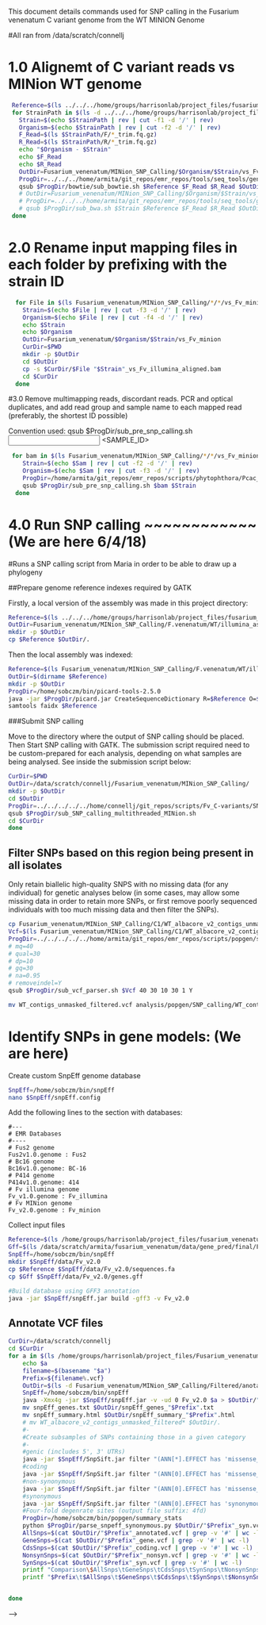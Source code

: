 This document details commands used for SNP calling in the Fusarium venenatum C variant genome from the WT MINION Genome 

#All ran from /data/scratch/connellj

# 1.0 Alignemt of C variant reads vs MINion WT genome 

 ```bash
  Reference=$(ls ../../../home/groups/harrisonlab/project_files/fusarium_venenatum/repeat_masked/F.venenatum/WT_minion/minion_submission/WT_albacore_v2_contigs_unmasked.fa)
  for StrainPath in $(ls -d ../../../home/groups/harrisonlab/project_files/fusarium_venenatum/qc_dna/paired/F.venenatum/* | grep -v 'strain1'| grep -v 'WT'); do
    Strain=$(echo $StrainPath | rev | cut -f1 -d '/' | rev)
    Organism=$(echo $StrainPath | rev | cut -f2 -d '/' | rev)
    F_Read=$(ls $StrainPath/F/*_trim.fq.gz)
    R_Read=$(ls $StrainPath/R/*_trim.fq.gz)
    echo "$Organism - $Strain"
    echo $F_Read
    echo $R_Read
    OutDir=Fusarium_venenatum/MINion_SNP_Calling/$Organism/$Strain/vs_Fv_minion
    ProgDir=../../../home/armita/git_repos/emr_repos/tools/seq_tools/genome_alignment
    qsub $ProgDir/bowtie/sub_bowtie.sh $Reference $F_Read $R_Read $OutDir $Strain
    # OutDir=Fusarium_venenatum/MINion_SNP_Calling/$Organism/$Strain/vs_Fv_minion
    # ProgDir=../../../home/armita/git_repos/emr_repos/tools/seq_tools/genome_alignment/bwa
    # qsub $ProgDir/sub_bwa.sh $Strain $Reference $F_Read $R_Read $OutDir
  done
```
# 2.0 Rename input mapping files in each folder by prefixing with the strain ID

```bash
  for File in $(ls Fusarium_venenatum/MINion_SNP_Calling/*/*/vs_Fv_minion/WT_albacore_v2_contigs_unmasked.fa_aligned_sorted.bam); do
    Strain=$(echo $File | rev | cut -f3 -d '/' | rev)
    Organism=$(echo $File | rev | cut -f4 -d '/' | rev)
    echo $Strain
    echo $Organism
    OutDir=Fusarium_venenatum/$Organism/$Strain/vs_Fv_minion
    CurDir=$PWD
    mkdir -p $OutDir
    cd $OutDir
    cp -s $CurDir/$File "$Strain"_vs_Fv_illumina_aligned.bam
    cd $CurDir
  done
```

#3.0 Remove multimapping reads, discordant reads. PCR and optical duplicates, and add read group and sample name to each mapped read (preferably, the shortest ID possible)

Convention used:
qsub $ProgDir/sub_pre_snp_calling.sh <INPUT SAM FILE> <SAMPLE_ID>

```bash
 for bam in $(ls Fusarium_venenatum/MINion_SNP_Calling/*/*/vs_Fv_minion/WT_albacore_v2_contigs_unmasked.fa_aligned_sorted.bam); do
    Strain=$(echo $Sam | rev | cut -f2 -d '/' | rev)
    Organism=$(echo $Sam | rev | cut -f3 -d '/' | rev)
    ProgDir=/home/armita/git_repos/emr_repos/scripts/phytophthora/Pcac_popgen
    qsub $ProgDir/sub_pre_snp_calling.sh $bam $Strain
  done
 ``` 


# 4.0 Run SNP calling ~~~~~~~~~~~~(We are here 6/4/18)

#Runs a SNP calling script from Maria in order to be able to draw up a phylogeny

##Prepare genome reference indexes required by GATK

Firstly, a local version of the assembly was made in this project directory:

```bash
Reference=$(ls ../../../home/groups/harrisonlab/project_files/fusarium_venenatum/repeat_masked/F.venenatum/WT_minion/minion_submission/WT_albacore_v2_contigs_unmasked.fa)
OutDir=Fusarium_venenatum/MINion_SNP_Calling/F.venenatum/WT/illumina_assembly_ncbi
mkdir -p $OutDir
cp $Reference $OutDir/.
```
Then the local assembly was indexed:

```bash
Reference=$(ls Fusarium_venenatum/MINion_SNP_Calling/F.venenatum/WT/illumina_assembly_ncbi/WT_contigs_unmasked.fa)
OutDir=$(dirname $Reference)
mkdir -p $OutDir
ProgDir=/home/sobczm/bin/picard-tools-2.5.0
java -jar $ProgDir/picard.jar CreateSequenceDictionary R=$Reference O=$OutDir/WT_contigs_unmasked.dict
samtools faidx $Reference
```


###Submit SNP calling 

Move to the directory where the output of SNP calling should be placed. Then
Start SNP calling with GATK.
The submission script required need to be custom-prepared for each analysis,
depending on what samples are being analysed. See inside the submission script
below:

```bash
CurDir=$PWD
OutDir=/data/scratch/connellj/Fusarium_venenatum/MINion_SNP_Calling/
mkdir -p $OutDir
cd $OutDir
ProgDir=../../../../../home/connellj/git_repos/scripts/Fv_C-variants/SNP_calling/
qsub $ProgDir/sub_SNP_calling_multithreaded_MINion.sh
cd $CurDir
done
``` 


## Filter SNPs based on this region being present in all isolates

Only retain biallelic high-quality SNPS with no missing data (for any individual) for genetic analyses below (in some cases, may allow some missing data in order to retain more SNPs, or first remove poorly sequenced individuals with too much missing data and then filter the SNPs).

```bash
cp Fusarium_venenatum/MINion_SNP_Calling/C1/WT_albacore_v2_contigs_unmasked.vcf Fusarium_venenatum/MINion_SNP_Calling/C1/WT_albacore_v2_contigs_unmasked.vcf
Vcf=$(ls Fusarium_venenatum/MINion_SNP_Calling/C1/WT_albacore_v2_contigs_unmasked.vcf)
ProgDir=../../../../../home/armita/git_repos/emr_repos/scripts/popgen/snp
# mq=40
# qual=30
# dp=10
# gq=30
# na=0.95
# removeindel=Y
qsub $ProgDir/sub_vcf_parser.sh $Vcf 40 30 10 30 1 Y
```

```bash
mv WT_contigs_unmasked_filtered.vcf analysis/popgen/SNP_calling/WT_contigs_unmasked_filtered.vcf
```

<!--
-- 
## Remove sequencing errors from vcf files:

```bash
Vcf=$(ls analysis/popgen/SNP_calling_illumina/WT_contigs_unmasked_filtered.vcf)
OutDir=$(dirname $Vcf)
Errors=$OutDir/Fv_illumina_error_SNPs.tsv
FilteredVcf=$OutDir/WT_contigs_unmasked_filtered_no_errors.vcf
ProgDir=/home/armita/git_repos/emr_repos/scripts/phytophthora/Pcac_popgen
$ProgDir/flag_error_SNPs.py --inp_vcf $Vcf --ref_isolate 414 --errors $Errors --filtered $FilteredVcf
echo "The number of probable errors from homozygous SNPs being called from reference illumina reads vs the reference assembly is:"
cat $Errors | wc -l
echo "These have been removed from the vcf file"
```


 -->

<!--
In some organisms, may want to thin (subsample) SNPs in high linkage diseqilibrium down to
1 SNP  per e.g. 10 kbp just for the population structure analyses.
```bash
VcfTools=/home/sobczm/bin/vcftools/bin
$VcfTools/vcftools --vcf $input_vcf --thin 10000 --recode --out ${input_vcf%.vcf}_thinned
```
-->
<!--
## Collect VCF stats

General VCF stats (remember that vcftools needs to have the PERL library exported)

```bash
  VcfTools=/home/sobczm/bin/vcftools/bin
  export PERL5LIB="$VcfTools:$PERL5LIB"
  VcfFiltered=$(ls analysis/popgen/SNP_calling_illumina/WT_contigs_unmasked_filtered_gene.vcf)
  Stats=$(echo $VcfFiltered | sed 's/.vcf/.stat/g')
  perl $VcfTools/vcf-stats $VcfFiltered > $Stats
```

Calculate the index for percentage of shared SNP alleles between the individuals.

```bash
  for Vcf in $(ls analysis/popgen/SNP_calling/*_unmasked_filtered_no_errors.vcf); do
      ProgDir=/home/armita/git_repos/emr_repos/scripts/popgen/snp
      $ProgDir/similarity_percentage.py $Vcf
  done
```
<!-- 
# Visualise the output as heatmap and clustering dendrogram
```bash
for Log in $(ls analysis/popgen/SNP_calling/*distance.log); do
  ProgDir=/home/armita/git_repos/emr_repos/scripts/popgen/snp
  Rscript --vanilla $ProgDir/distance_matrix.R $Log
  mv Rplots.pdf analysis/popgen/SNP_calling/.
done
```


## Carry out PCA and plot the results

This step could not be carried out due to problems installing dependancies

```bash
for Vcf in $(ls analysis/popgen/SNP_calling/*_unmasked_filtered_no_errors.vcf); do
    echo $Vcf
    ProgDir=/home/armita/git_repos/emr_repos/scripts/popgen/snp
    Out=analysis/popgen/SNP_calling
    echo $Out
    Rscript --vanilla $ProgDir/pca.R $Vcf $Out/PCA.pdf
done
```


## Calculate a NJ tree

These commands didnt work as P. idaei is too distant for sufficient sites to be shared
between isolates

based on all the SNPs. Outputs a basic display of the tree, plus a Newick file to be used for displaying the tree in FigTree and beautifying it.

Remove all missing data for nj tree construction

```bash
  for Vcf in $(ls analysis/popgen/SNP_calling/*_unmasked_filtered_no_errors.vcf); do
    echo $Vcf
    Out=$(basename $Vcf .vcf)
    echo $Out
    VcfTools=/home/sobczm/bin/vcftools/bin
    $VcfTools/vcftools --vcf $Vcf --mac 1 --max-missing 1.0 --recode --out analysis/popgen/SNP_calling/"$Out"_no_missing
  done
```

```bash
for Vcf in $(ls analysis/popgen/SNP_calling/*_no_missing.recode.vcf); do
    echo $Vcf
    Ploidy=2
    ProgDir=/home/armita/git_repos/emr_repos/scripts/popgen/snp
    $ProgDir/nj_tree.sh $Vcf $Ploidy
    mv Rplots.pdf analysis/popgen/SNP_calling/NJ_tree.pdf
done
```

 -->

# Identify SNPs in gene models: (We are here)

Create custom SnpEff genome database

```bash
SnpEff=/home/sobczm/bin/snpEff
nano $SnpEff/snpEff.config
```


Add the following lines to the section with databases:

```
#---
# EMR Databases
#----
# Fus2 genome
Fus2v1.0.genome : Fus2
# Bc16 genome
Bc16v1.0.genome: BC-16
# P414 genome
P414v1.0.genome: 414
# Fv illumina genome
Fv_v1.0.genome : Fv_illumina
# Fv MINion genome
Fv_v2.0.genome : Fv_minion
```



Collect input files

```bash
Reference=$(ls /home/groups/harrisonlab/project_files/fusarium_venenatum/repeat_masked/F.venenatum/WT_minion/minion_submission/WT_albacore_v2_contigs_unmasked.fa)
Gff=$(ls /data/scratch/armita/fusarium_venenatum/data/gene_pred/final/F.venenatum/WT_minion/final/final_genes_appended_renamed.gff3)
SnpEff=/home/sobczm/bin/snpEff
mkdir $SnpEff/data/Fv_v2.0
cp $Reference $SnpEff/data/Fv_v2.0/sequences.fa
cp $Gff $SnpEff/data/Fv_v2.0/genes.gff

#Build database using GFF3 annotation
java -jar $SnpEff/snpEff.jar build -gff3 -v Fv_v2.0
```


## Annotate VCF files
```bash
CurDir=/data/scratch/connellj
cd $CurDir
for a in $(ls /home/groups/harrisonlab/project_files/Fusarium_venenatum/MINion_SNP_Calling/Filtered/WT_albacore_v2_contigs_unmasked_filtered.vcf); do
    echo $a
    filename=$(basename "$a")
    Prefix=${filename%.vcf}
    OutDir=$(ls -d Fusarium_venenatum/MINion_SNP_Calling/Filtered/anotated)
    SnpEff=/home/sobczm/bin/snpEff
    java -Xmx4g -jar $SnpEff/snpEff.jar -v -ud 0 Fv_v2.0 $a > $OutDir/"$Prefix"_annotated.vcf
    mv snpEff_genes.txt $OutDir/snpEff_genes_"$Prefix".txt
    mv snpEff_summary.html $OutDir/snpEff_summary_"$Prefix".html
    # mv WT_albacore_v2_contigs_unmasked_filtered* $OutDir/.
    #-
    #Create subsamples of SNPs containing those in a given category
    #-
    #genic (includes 5', 3' UTRs)
    java -jar $SnpEff/SnpSift.jar filter "(ANN[*].EFFECT has 'missense_variant') || (ANN[*].EFFECT has 'nonsense_variant') || (ANN[*].EFFECT has 'synonymous_variant') || (ANN[*].EFFECT has 'intron_variant') || (ANN[*].EFFECT has '5_prime_UTR_variant') || (ANN[*].EFFECT has '3_prime_UTR_variant')" $OutDir/"$Prefix"_annotated.vcf > 
    #coding
    java -jar $SnpEff/SnpSift.jar filter "(ANN[0].EFFECT has 'missense_variant') || (ANN[0].EFFECT has 'nonsense_variant') || (ANN[0].EFFECT has 'synonymous_variant')" $OutDir/"$Prefix"_annotated.vcf > $OutDir/"$Prefix"_coding.vcf
    #non-synonymous
    java -jar $SnpEff/SnpSift.jar filter "(ANN[0].EFFECT has 'missense_variant') || (ANN[0].EFFECT has 'nonsense_variant')" $OutDir/"$Prefix"_annotated.vcf > $OutDir/"$Prefix"_nonsyn.vcf
    #synonymous
    java -jar $SnpEff/SnpSift.jar filter "(ANN[0].EFFECT has 'synonymous_variant')" $OutDir/"$Prefix"_annotated.vcf > $OutDir/"$Prefix"_syn.vcf
    #Four-fold degenrate sites (output file suffix: 4fd)
    ProgDir=/home/sobczm/bin/popgen/summary_stats
    python $ProgDir/parse_snpeff_synonymous.py $OutDir/"$Prefix"_syn.vcf
    AllSnps=$(cat $OutDir/"$Prefix"_annotated.vcf | grep -v '#' | wc -l)
    GeneSnps=$(cat $OutDir/"$Prefix"_gene.vcf | grep -v '#' | wc -l)
    CdsSnps=$(cat $OutDir/"$Prefix"_coding.vcf | grep -v '#' | wc -l)
    NonsynSnps=$(cat $OutDir/"$Prefix"_nonsyn.vcf | grep -v '#' | wc -l)
    SynSnps=$(cat $OutDir/"$Prefix"_syn.vcf | grep -v '#' | wc -l)
    printf "Comparison\$AllSnps\tGeneSnps\tCdsSnps\tSynSnps\tNonsynSnps\n"
    printf "$Prefix\t$AllSnps\t$GeneSnps\t$CdsSnps\t$SynSnps\t$NonsynSnps\n"


done
```
 -->

